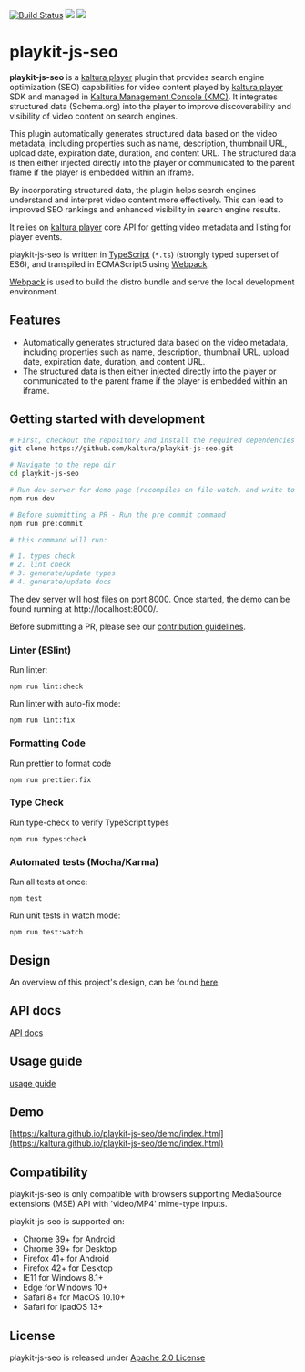 [![Build Status](https://github.com/kaltura/playkit-js-seo/actions/workflows/run_canary_full_flow.yaml/badge.svg)](https://github.com/kaltura/playkit-js-seo/actions/workflows/run_canary_full_flow.yaml)
[![](https://img.shields.io/npm/v/@playkit-js/seo/latest.svg)](https://www.npmjs.com/package/@playkit-js/seo)
[![](https://img.shields.io/npm/v/@playkit-js/seo/canary.svg)](https://www.npmjs.com/package/@playkit-js/seo/v/canary)

# playkit-js-seo

**playkit-js-seo** is a [kaltura player] plugin that provides search engine optimization (SEO) capabilities for video content played by [kaltura player] SDK and managed in [Kaltura Management Console (KMC)].
It integrates structured data (Schema.org) into the player to improve discoverability and visibility of video content on search engines.

This plugin automatically generates structured data based on the video metadata, including properties such as
name, description, thumbnail URL, upload date, expiration date, duration, and content URL. The structured data is then
either injected directly into the player or communicated to the parent frame if the player is embedded within an iframe.

By incorporating structured data, the plugin helps search engines understand and interpret video content more effectively. 
This can lead to improved SEO rankings and enhanced visibility in search engine results.

It relies on [kaltura player] core API for getting video metadata and listing for player events.

playkit-js-seo is written in [TypeScript] (`*.ts`) (strongly typed superset of ES6), and transpiled in ECMAScript5 using [Webpack].

[Webpack] is used to build the distro bundle and serve the local development environment.

[kaltura player]: https://github.com/kaltura/kaltura-player-js.
[Kaltura Management Console (KMC)]: https://corp.kaltura.com/resources/case-studies/kaltura-management-console-kmc-walkthrough/.
[ecmascript6]: https://github.com/ericdouglas/ES6-Learning#articles--tutorials
[typescript]: https://www.typescriptlang.org/
[typescript compiler]: https://www.typescriptlang.org/docs/handbook/compiler-options.html
[webpack]: https://webpack.js.org/

## Features

- Automatically generates structured data based on the video metadata, including properties such as
  name, description, thumbnail URL, upload date, expiration date, duration, and content URL. 
- The structured data is then
  either injected directly into the player or communicated to the parent frame if the player is embedded within an iframe.

    
## Getting started with development

```sh
# First, checkout the repository and install the required dependencies
git clone https://github.com/kaltura/playkit-js-seo.git

# Navigate to the repo dir
cd playkit-js-seo

# Run dev-server for demo page (recompiles on file-watch, and write to actual dist fs artifacts)
npm run dev

# Before submitting a PR - Run the pre commit command
npm run pre:commit

# this command will run:

# 1. types check
# 2. lint check
# 3. generate/update types
# 4. generate/update docs
```

The dev server will host files on port 8000. Once started, the demo can be found running at http://localhost:8000/.

Before submitting a PR, please see our [contribution guidelines](CONTRIBUTING.md).


### Linter (ESlint)

Run linter:

```
npm run lint:check
```

Run linter with auto-fix mode:

```
npm run lint:fix
```

### Formatting Code

Run prettier to format code

```
npm run prettier:fix
```

### Type Check

Run type-check to verify TypeScript types

```
npm run types:check
```

### Automated tests (Mocha/Karma)

Run all tests at once:

```
npm test
```

Run unit tests in watch mode:

```
npm run test:watch
```

## Design

An overview of this project's design, can be found [here](https://kaltura.atlassian.net/wiki/spaces/PROD/pages/3554412657/Side+Panel+Manager+-+Design+Document).

## API docs

[API docs](https://kaltura.github.io/playkit-js-seo/docs/api/index.html)

## Usage guide

[usage guide](./docs/guide.md)

## Demo

[https://kaltura.github.io/playkit-js-seo/demo/index.html](https://kaltura.github.io/playkit-js-seo/demo/index.html)


## Compatibility

playkit-js-seo is only compatible with browsers supporting MediaSource extensions (MSE) API with 'video/MP4' mime-type inputs.

playkit-js-seo is supported on:

- Chrome 39+ for Android
- Chrome 39+ for Desktop
- Firefox 41+ for Android
- Firefox 42+ for Desktop
- IE11 for Windows 8.1+
- Edge for Windows 10+
- Safari 8+ for MacOS 10.10+
- Safari for ipadOS 13+

## License

playkit-js-seo is released under [Apache 2.0 License](LICENSE)